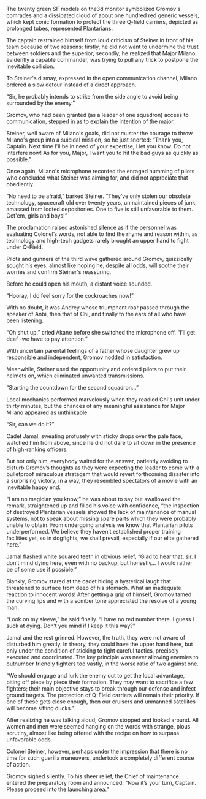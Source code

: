 The twenty green SF models on the3d monitor symbolized Gromov's comrades and a dissipated cloud of about one hundred red generic vessels, which kept conic formation to protect the three Q-field carriers, depicted as prolonged tubes, represented Plantarians.

The captain restrained himself from loud criticism of Steiner in front of his team because of two reasons: firstly, he did not want to undermine the trust between soldiers and the superior; secondly, he realized that Major Milano, evidently a capable commander, was trying to pull any trick to postpone the inevitable collision.

To Steiner's dismay, expressed in the open communication channel, Milano ordered a slow detour instead of a direct approach.

“Sir, he probably intends to strike from the side angle to avoid being surrounded by the enemy.”

Gromov, who had been granted (as a leader of one squadron) access to communication, stepped in as to explain the intention of the major.

Steiner, well aware of Milano's goals, did not muster the courage to throw Milano's group into a suicidal mission, so he just snorted: “Thank you, Captain. Next time I'll be in need of your expertise, I let you know. Do not interfere now! As for you, Major, I want you to hit the bad guys as quickly as possible.”

Once again, Milano's microphone recorded the enraged humming of pilots who concluded what Steiner was aiming for, and did not appreciate that obediently.

“No need to be afraid,” barked Steiner. “They’ve only stolen our obsolete technology, spacecraft old over twenty years, unmaintained pieces of junk, amassed from looted depositories. One to five is still unfavorable to them. Get'em, girls and boys!”

The proclamation raised astonished silence as if the personnel was evaluating Colonel’s words, not able to find the rhyme and reason within, as technology and high-tech gadgets rarely brought an upper hand to fight under Q-Field.

Pilots and gunners of the third wave gathered around Gromov, quizzically sought his eyes, almost like hoping he, despite all odds, will soothe their worries and confirm Steiner's reassuring.

Before he could open his mouth, a distant voice sounded.

“Hooray, I do feel sorry for the cockroaches now!”

With no doubt, it was Andrey whose triumphant roar passed through the speaker of Anbi, then that of Chi, and finally to the ears of all who have been listening.

“Oh shut up,” cried Akane before she switched the microphone off. “I’ll get deaf -we have to pay attention.”

With uncertain parental feelings of a father whose daughter grew up responsible and independent, Gromov nodded in satisfaction.

Meanwhile, Steiner used the opportunity and ordered pilots to put their helmets on, which eliminated unwanted transmissions.

“Starting the countdown for the second squadron…”

Local mechanics performed marvelously when they readied Chi's unit under thirty minutes, but the chances of any meaningful assistance for Major Milano appeared as unthinkable.

“Sir, can we do it?”

Cadet Jamal, sweating profusely with sticky drops over the pale face, watched him from above, since he did not dare to sit down in the presence of high-ranking officers.

But not only him, everybody waited for the answer, patiently avoiding to disturb Gromov’s thoughts as they were expecting the leader to come with a bulletproof miraculous stratagem that would revert forthcoming disaster into a surprising victory; in a way, they resembled spectators of a movie with an inevitable happy end.

“I am no magician you know,” he was about to say but swallowed the remark, straightened up and filled his voice with confidence, “the inspection of destroyed Plantarian vessels showed the lack of maintenance of manual systems, not to speak about missing spare parts which they were probably unable to obtain. From undergoing analysis we know that Plantarian pilots underperformed. We believe they haven’t established proper training facilities yet, so in dogfights, we shall prevail, especially if our elite gathered here.”

Jamal flashed white squared teeth in obvious relief, “Glad to hear that, sir. I don’t mind dying here, even with no backup, but honestly… I would rather be of some use if possible.”

Blankly, Gromov stared at the cadet hiding a hysterical laugh that threatened to surface from deep of his stomach. What an inadequate reaction to innocent words! After getting a grip of himself, Gromov tamed the curving lips and with a somber tone appreciated the resolve of a young man.

“Look on my sleeve,” he said finally. “I have no red number there. I guess I suck at dying. Don’t you mind if I keep it this way?”

Jamal and the rest grinned. However, the truth, they were not aware of disturbed him greatly. In theory, they could have the upper hand here, but only under the condition of sticking to tight careful tactics, precisely executed and coordinated. The key principle was never allowing enemies to outnumber friendly fighters too vastly, in the worse ratio of two against one.

“We should engage and lurk the enemy out to get the local advantage, biting off piece by piece their formation. They may want to sacrifice a few fighters; their main objective stays to break through our defense and infect ground targets. The protection of Q-Field carriers will remain their priority. If one of these gets close enough, then our cruisers and unmanned satellites will become sitting ducks.”

After realizing he was talking aloud, Gromov stopped and looked around. All women and men were seemed hanging on the words with strange, pious scrutiny, almost like being offered with the recipe on how to surpass unfavorable odds.

Colonel Steiner, however, perhaps under the impression that there is no time for such guerilla maneuvers, undertook a completely different course of action.

Gromov sighed silently. To his sheer relief, the Chief of maintenance entered the preparatory room and announced: “Now it’s your turn, Captain. Please proceed into the launching area.”